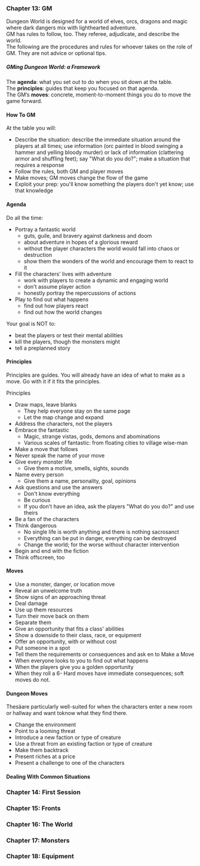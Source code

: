 ### Chapter 13: GM

Dungeon World is designed for a world of elves, orcs, dragons and magic where dark dangers mix with lighthearted adventure.  
GM has rules to follow, too. They referee, adjudicate, and describe the world.  
The following are the procedures and rules for whoever takes on the role of GM. They are not advice or optional tips.  

##### GMing Dungeon World: a Framework

The **agenda**: what you set out to do when you sit down at the table.  
The **principles**: guides that keep you focused on that agenda.  
The GM’s **moves**: concrete, moment-to-moment things you do to move the game forward.  

#### How To GM

At the table you will:
* Describe the situation: describe the immediate situation around the players at all times; use information (orc painted in blood swinging a hammer and yelling bloody murder) or lack of information (clattering armor and shuffling feet); say "What do you do?"; make a situation that requires a response
* Follow the rules, both GM and player moves
* Make moves; GM moves change the flow of the game
* Exploit your prep: you'll know something the players don't yet know; use that knowledge

#### Agenda

Do all the time:
* Portray a fantastic world
    * guts, guile, and bravery against darkness and doom
    * about adventure in hopes of a glorious reward
    * without the player characters the world would fall into chaos or destruction
    * show them the wonders of the world and encourage them to react to it
* Fill the characters' lives with adventure
    * work with players to create a dynamic and engaging world
    * don't assume player action
    * honestly portray the repercussions of actions
* Play to find out what happens
    * find out how players react
    * find out how the world changes

Your goal is NOT to:
* beat the players or test their mental abilities
* kill the players, though the monsters might
* tell a preplanned story

#### Principles

Principles are guides. You will already have an idea of what to make as a move. Go with it if it fits the principles.  

Principles
* Draw maps, leave blanks
    * They help everyone stay on the same page
    * Let the map change and expand
* Address the characters, not the players
* Embrace the fantastic
    * Magic, strange vistas, gods, demons and abominations
    * Various scales of fantastic: from floating cities to village wise-man
* Make a move that follows
* Never speak the name of your move
* Give every monster life
    * Give them a motive, smells, sights, sounds
* Name every person
    * Give them a name, personality, goal, opinions
* Ask questions and use the answers
    * Don't know everything
    * Be curious
    * If you don't have an idea, ask the players "What do you do?" and use theirs
* Be a fan of the characters
* Think dangerous
    * No single life is worth anything and there is nothing sacrosanct
    * Everything can be put in danger, everything can be destroyed
    * Change the world; for the worse without character intervention
* Begin and end with the fiction
* Think offscreen, too

#### Moves

* Use a monster, danger, or location move
* Reveal an unwelcome truth
* Show signs of an approaching threat
* Deal damage
* Use up them resources
* Turn their move back on them
* Separate them
* Give an opportunity that fits a class' abilities
* Show a downside to their class, race, or equipment
* Offer an opportunity, with or without cost
* Put someone in a spot
* Tell them the requirements or consequences and ask
en to Make a Move
* When everyone looks to you to find out what happens
* When the players give you a golden opportunity
* When they roll a 6-
Hard moves have immediate consequences; soft moves do not.

#### Dungeon Moves
Thesäare particularly well-suited for when the characters enter a new
room or hallway and want toknow what they find there.
* Change the environment
* Point to a looming threat
* Introduce a new faction or type of creature
* Use a threat from an existing faction or type of creature
* Make them backtrack
* Present riches at a price
* Present a challenge to one of the characters

#### Dealing With Common Situations

### Chapter 14: First Session

### Chapter 15: Fronts

### Chapter 16: The World

### Chapter 17: Monsters

### Chapter 18: Equipment
